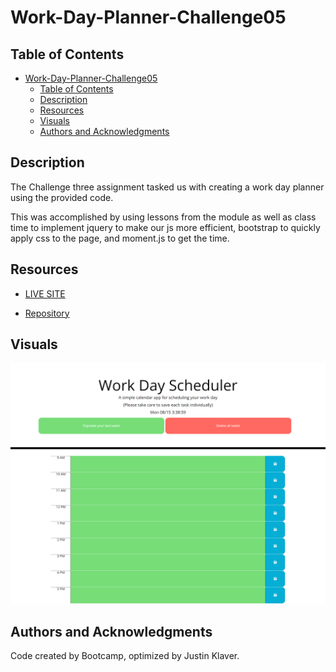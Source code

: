 # Work-Day-Planner-Challenge05

## Table of Contents

- [Work-Day-Planner-Challenge05](#work-day-planner-challenge05)
  - [Table of Contents](#table-of-contents)
  - [Description](#description)
  - [Resources](#resources)
  - [Visuals](#visuals)
  - [Authors and Acknowledgments](#authors-and-acknowledgments)

## Description

The Challenge three assignment tasked us with creating a work day planner using the provided code.

This was accomplished by using lessons from the module as well as class time to implement jquery to make our js more efficient, bootstrap to quickly apply css to the page, and moment.js to get the time.
## Resources

- [LIVE SITE](https://jklaver91.github.io/Work-Day-Planner-Challenge05/)

- [Repository](https://github.com/Jklaver91/Work-Day-Planner-Challenge05)

## Visuals

![Planner image](./Assets/images/Work-Day-Scheduler.png)

## Authors and Acknowledgments

Code created by Bootcamp, optimized by Justin Klaver.